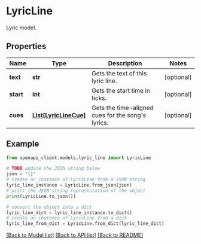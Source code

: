 # LyricLine

Lyric model.

## Properties

Name | Type | Description | Notes
------------ | ------------- | ------------- | -------------
**text** | **str** | Gets the text of this lyric line. | [optional] 
**start** | **int** | Gets the start time in ticks. | [optional] 
**cues** | [**List[LyricLineCue]**](LyricLineCue.md) | Gets the time-aligned cues for the song&#39;s lyrics. | [optional] 

## Example

```python
from openapi_client.models.lyric_line import LyricLine

# TODO update the JSON string below
json = "{}"
# create an instance of LyricLine from a JSON string
lyric_line_instance = LyricLine.from_json(json)
# print the JSON string representation of the object
print(LyricLine.to_json())

# convert the object into a dict
lyric_line_dict = lyric_line_instance.to_dict()
# create an instance of LyricLine from a dict
lyric_line_from_dict = LyricLine.from_dict(lyric_line_dict)
```
[[Back to Model list]](../README.md#documentation-for-models) [[Back to API list]](../README.md#documentation-for-api-endpoints) [[Back to README]](../README.md)


